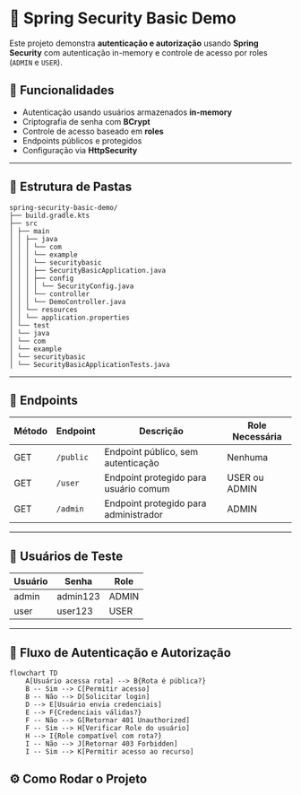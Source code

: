 # 🔐 Spring Security Basic Demo

Este projeto demonstra **autenticação e autorização** usando **Spring Security** com autenticação in-memory e controle de acesso por roles (`ADMIN` e `USER`).

## 📌 Funcionalidades

- Autenticação usando usuários armazenados **in-memory**
- Criptografia de senha com **BCrypt**
- Controle de acesso baseado em **roles**
- Endpoints públicos e protegidos
- Configuração via **HttpSecurity**

---

## 📂 Estrutura de Pastas

```text
spring-security-basic-demo/
├── build.gradle.kts
├── src
│ ├── main
│ │ ├── java
│ │ │ └── com
│ │ │ └── example
│ │ │ └── securitybasic
│ │ │ ├── SecurityBasicApplication.java
│ │ │ ├── config
│ │ │ │ └── SecurityConfig.java
│ │ │ └── controller
│ │ │ └── DemoController.java
│ │ └── resources
│ │ └── application.properties
│ └── test
│ └── java
│ └── com
│ └── example
│ └── securitybasic
│ └── SecurityBasicApplicationTests.java
```

---

## 🚀 Endpoints

| Método | Endpoint  | Descrição | Role Necessária |
|--------|----------|-----------|-----------------|
| GET    | `/public` | Endpoint público, sem autenticação | Nenhuma |
| GET    | `/user`   | Endpoint protegido para usuário comum | USER ou ADMIN |
| GET    | `/admin`  | Endpoint protegido para administrador | ADMIN |

---

## 👤 Usuários de Teste

| Usuário | Senha     | Role  |
|---------|----------|-------|
| admin   | admin123 | ADMIN |
| user    | user123  | USER  |

---
## 🔄 Fluxo de Autenticação e Autorização

```mermaid
flowchart TD
    A[Usuário acessa rota] --> B{Rota é pública?}
    B -- Sim --> C[Permitir acesso]
    B -- Não --> D[Solicitar login]
    D --> E[Usuário envia credenciais]
    E --> F{Credenciais válidas?}
    F -- Não --> G[Retornar 401 Unauthorized]
    F -- Sim --> H[Verificar Role do usuário]
    H --> I{Role compatível com rota?}
    I -- Não --> J[Retornar 403 Forbidden]
    I -- Sim --> K[Permitir acesso ao recurso]
```

## ⚙️ Como Rodar o Projeto


